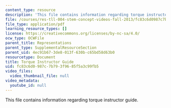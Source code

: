```yaml
---
content_type: resource
description: 'This file contains information regarding torque instructor guide. '
file: /courses/res-tll-004-stem-concept-videos-fall-2013/fc83c6d0987c7b793f9685f5a3c99fb5_MITRES_TLL-004F13_TorGuide.pdf
file_type: application/pdf
learning_resource_types: []
license: https://creativecommons.org/licenses/by-nc-sa/4.0/
ocw_type: OCWFile
parent_title: Representations
parent_type: SupplementalResourceSection
parent_uid: 4ec91b67-3de8-013f-630b-c65bd58d63b0
resourcetype: Document
title: Torque Instructor Guide
uid: fc83c6d0-987c-7b79-3f96-85f5a3c99fb5
video_files:
  video_thumbnail_file: null
video_metadata:
  youtube_id: null
---
```

This file contains information regarding torque instructor guide. 